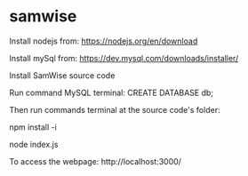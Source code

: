 # samwise
Install nodejs from: https://nodejs.org/en/download

Install mySql from: https://dev.mysql.com/downloads/installer/

Install SamWise source code

Run command MySQL terminal:
CREATE DATABASE db;

Then run commands terminal at the source code's folder:

npm install -i

node index.js

To access the webpage: 
http://localhost:3000/
